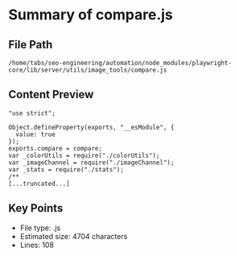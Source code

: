 # Summary of compare.js
  
## File Path
`/home/tabs/seo-engineering/automation/node_modules/playwright-core/lib/server/utils/image_tools/compare.js`

## Content Preview
```
"use strict";

Object.defineProperty(exports, "__esModule", {
  value: true
});
exports.compare = compare;
var _colorUtils = require("./colorUtils");
var _imageChannel = require("./imageChannel");
var _stats = require("./stats");
/**
[...truncated...]
```

## Key Points
- File type: .js
- Estimated size: 4704 characters
- Lines: 108
